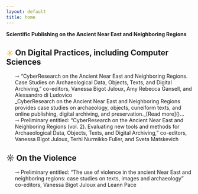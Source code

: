 ```yaml
---
layout: default
title: home
---
```


**Scientific Publishing on the Ancient Near East and Neighboring Regions**

<h2> <span style="color:orange; font-size: 18px">&#9788;</span> On Digital Practices, including Computer Sciences</span></h2>
<ul style="list-style-type: none;">
<li>&#8702; “CyberResearch on the Ancient Near East and Neighboring Regions. Case Studies on Archaeological Data, Objects, Texts, and Digital Archiving,” co-editors, Vanessa Bigot Juloux, Amy Rebecca Gansell, and Alessandro di Ludovico<br/>
       _CyberResearch on the Ancient Near East and Neighboring Regions provides case studies on archaeology, objects, cuneiform texts, and online publishing, digital archiving, and preservation._[Read more]()... </li>

<li>&#8702; Preliminary entitled: “CyberResearch on the Ancient Near East and Neighboring Regions (vol. 2). Evaluating new tools and methods for Archaeological Data, Objects, Texts, and Digital Archiving,” co-editors, Vanessa Bigot Juloux, Terhi Nurmikko Fuller, and Sveta Matskevich</li>
</ul>

<h2> <span style="color:orange  font-size: 18px">&#9788;</span> On the Violence</span></h2>

<ul style="list-style-type: none;">
 <li>&#8702; Preliminary entitled: “The use of violence in the ancient Near East and neighboring regions: case studies on texts, images and archaeology” co-editors, Vanessa Bigot Juloux and Leann Pace</li>
  </ul>


